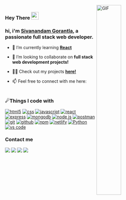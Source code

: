 <img align="right" alt="GIF" src="https://user-images.githubusercontent.com/93380641/152645546-98b08667-e823-4417-9fb7-59a7fbfdc1a3.gif" width="40%" height="auto"  />

### Hey There <img src="https://media.giphy.com/media/hvRJCLFzcasrR4ia7z/giphy.gif" width="25px">


### hi, i'm [Sivanandam Gorantla](), a passionate full stack web developer.

- 🌱 I’m currently learning **[React](https://reactjs.org/)**

- 👯 I’m looking to collaborate on **full stack web development projects!**

- 👨‍💻 Check out my projects **[here!](https://github.com/SivanandamG?tab=repositories)**

- 📫 Feel free to connect with me here:<br><br>


### ☄Things I code with
<p>
 <a href=""> <img alt="html5" src="https://img.shields.io/badge/html5-%23E34F26.svg?style=for-the-badge&logo=html5&logoColor=white"/></a>
 <a href=""> <img alt="css" src="https://img.shields.io/badge/css3-%231572B6.svg?style=for-the-badge&logo=css3&logoColor=white"/></a>
 <a href=""> <img alt="javascript" src="https://img.shields.io/badge/javascript-%23323330.svg?style=for-the-badge&logo=javascript&logoColor=%23F7DF1E"/></a>
 <a href=""> <img alt="react" src="https://img.shields.io/badge/react-%2320232a.svg?style=for-the-badge&logo=react&logoColor=%2361DAFB"/></a>
  <a href=""><img alt="express" src="https://img.shields.io/badge/express.js-%23404d59.svg?style=for-the-badge&logo=express&logoColor=%2361DAFB"/></a>
 <a href=""> <img alt="mongodb" src="https://img.shields.io/badge/MongoDB-%234ea94b.svg?style=for-the-badge&logo=mongodb&logoColor=white"/></a>
 <a href=""> <img alt="node js" src="https://img.shields.io/badge/node.js-6DA55F?style=for-the-badge&logo=node.js&logoColor=white"/></a>
 <a href=""> <img alt="postman" src="https://img.shields.io/badge/Postman-FF6C37?style=for-the-badge&logo=postman&logoColor=white"/></a>
 <a href=""> <img alt="git" src="https://img.shields.io/badge/git-%23F05033.svg?style=for-the-badge&logo=git&logoColor=white"/></a>
 <a href=""> <img alt="github" src="https://img.shields.io/badge/github-%23121011.svg?style=for-the-badge&logo=github&logoColor=white"/></a>
 <a href=""> <img alt="npm" src="https://img.shields.io/badge/NPM-%23000000.svg?style=for-the-badge&logo=npm&logoColor=white"/></a>
 <a href=""> <img alt="netlify" src="https://img.shields.io/badge/netlify-%23000000.svg?style=for-the-badge&logo=netlify&logoColor=#00C7B7"/></a>
  <a href="">  <img alt="Python" src="https://img.shields.io/badge/-Python-45b8d8?style=for-the-badge&logo=python&logoColor=white" /><a/>
 <a href=""> <img alt="vs code" src="https://img.shields.io/badge/Visual%20Studio%20Code-0078d7.svg?style=for-the-badge&logo=visual-studio-code&logoColor=white"/></a>
  </p>
 
 
### Contact me

[![](https://img.shields.io/badge/-Sivanandam%20Gorantla-blue?style=for-the-badge&logo=Linkedin&logoColor=white)](https://www.linkedin.com/in/sivanandam-gorantla-878a511b7/)
[![](https://img.shields.io/badge/-gorantlasivanandam@gmail.com-c14438?style=for-the-badge&logo=gmail&logoColor=white&link=mailto:gorantlasivanandam@gmail.com)](mailto:gorantlasivanandam@gmail.com)
[![](https://img.shields.io/badge/-SivanandamG-171515?style=for-the-badge&logo=github&logoColor=white)](https://github.com/SivanandamG)
[![](https://img.shields.io/badge/-Sivanan17585739-%237289DA.svg?style=for-the-badge&logo=twitter&logoColor=white)](https://twitter.com/Sivanan17585739)

<!--   <img align="right" alt="GIF" src="https://github.com/abhisheknaiidu/abhisheknaiidu/blob/master/code.gif?raw=true" width="500" height="320" />
 -->
  
  
  

<!-- <a href="https://discord.gg/XTW52Kt">
  <img align="left" alt="Abhishek's Discord" width="22px" src="https://raw.githubusercontent.com/peterthehan/peterthehan/master/assets/discord.svg" />
</a>
<a href="https://twitter.com/abhisheknaiidu">
  <img align="left" alt="Abhishek Naidu | Twitter" width="22px" src="https://raw.githubusercontent.com/peterthehan/peterthehan/master/assets/twitter.svg" />
</a>
<a href="https://www.linkedin.com/in/abhisheknaiidu/">
  <img align="left" alt="Abhishek's LinkedIN" width="22px" src="https://raw.githubusercontent.com/peterthehan/peterthehan/master/assets/linkedin.svg" />
</a>

![](https://visitor-badge.glitch.me/badge?page_id=abhisheknaiidu.abhisheknaiidu) -->
